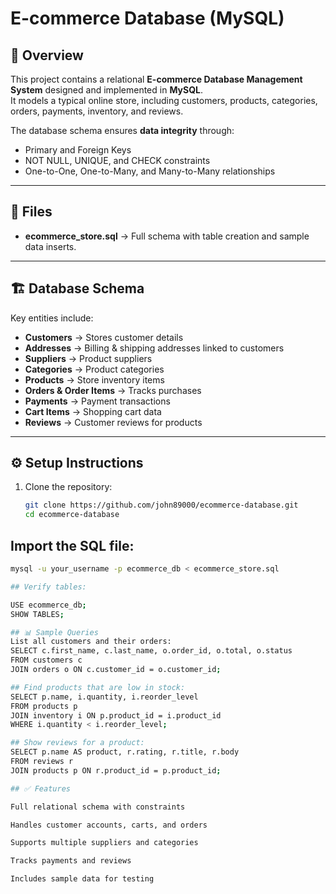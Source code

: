 # E-commerce Database (MySQL)

## 📌 Overview
This project contains a relational **E-commerce Database Management System** designed and implemented in **MySQL**.  
It models a typical online store, including customers, products, categories, orders, payments, inventory, and reviews.  

The database schema ensures **data integrity** through:
- Primary and Foreign Keys
- NOT NULL, UNIQUE, and CHECK constraints
- One-to-One, One-to-Many, and Many-to-Many relationships

---

## 📂 Files
- **ecommerce_store.sql** → Full schema with table creation and sample data inserts.

---

## 🏗️ Database Schema
Key entities include:
- **Customers** → Stores customer details
- **Addresses** → Billing & shipping addresses linked to customers
- **Suppliers** → Product suppliers
- **Categories** → Product categories
- **Products** → Store inventory items
- **Orders & Order Items** → Tracks purchases
- **Payments** → Payment transactions
- **Cart Items** → Shopping cart data
- **Reviews** → Customer reviews for products

---

## ⚙️ Setup Instructions

1. Clone the repository:
   ```bash
   git clone https://github.com/john89000/ecommerce-database.git
   cd ecommerce-database

## Import the SQL file:
   ```bash
   mysql -u your_username -p ecommerce_db < ecommerce_store.sql

## Verify tables:

USE ecommerce_db;
SHOW TABLES;

## 📊 Sample Queries
List all customers and their orders:
SELECT c.first_name, c.last_name, o.order_id, o.total, o.status
FROM customers c
JOIN orders o ON c.customer_id = o.customer_id;

## Find products that are low in stock:
SELECT p.name, i.quantity, i.reorder_level
FROM products p
JOIN inventory i ON p.product_id = i.product_id
WHERE i.quantity < i.reorder_level;

## Show reviews for a product:
SELECT p.name AS product, r.rating, r.title, r.body
FROM reviews r
JOIN products p ON r.product_id = p.product_id;

## ✅ Features

Full relational schema with constraints

Handles customer accounts, carts, and orders

Supports multiple suppliers and categories

Tracks payments and reviews

Includes sample data for testing
